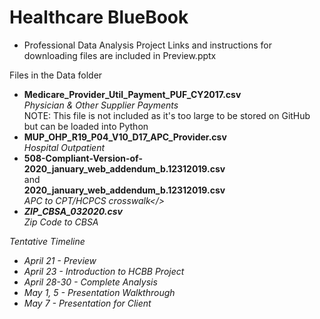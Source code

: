 # Healthcare BlueBook
- Professional Data Analysis Project 
Links and instructions for downloading files are included in Preview.pptx

Files in the Data folder
- <b>Medicare_Provider_Util_Payment_PUF_CY2017.csv</b><br>
   <i>Physician & Other Supplier Payments</i><br>
   NOTE: This file is not included as it's too large to be stored on GitHub but can be loaded into Python
- <b>MUP_OHP_R19_P04_V10_D17_APC_Provider.csv</b><br>
   <i>Hospital Outpatient</i>
- <b>508-Compliant-Version-of-2020_january_web_addendum_b.12312019.csv</b><br> and<br> <b>2020_january_web_addendum_b.12312019.csv</b><br>
     <i>APC to CPT/HCPCS crosswalk</>   
- <b>ZIP_CBSA_032020.csv</b><br>
    Zip Code to CBSA


Tentative Timeline
- April 21 - Preview
- April 23 - Introduction to HCBB Project
- April 28-30 - Complete Analysis
- May 1, 5 - Presentation Walkthrough
- May 7 - Presentation for Client
